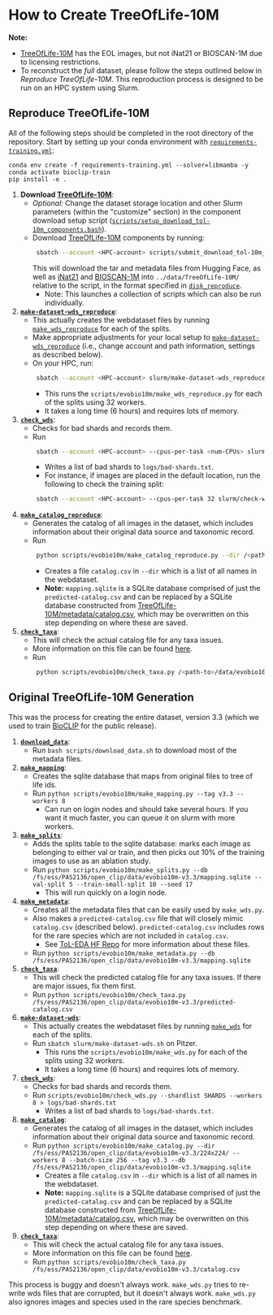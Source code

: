 # How to Create TreeOfLife-10M

**Note:** 
- [TreeOfLife-10M](https://huggingface.co/datasets/imageomics/TreeOfLife-10M) has the EOL images, but not iNat21 or BIOSCAN-1M due to licensing restrictions. 
- To reconstruct the _full_ dataset, please follow the steps outlined below in _Reproduce TreeOfLife-10M_. This reproduction process is designed to be run on an HPC system using Slurm.

## Reproduce TreeOfLife-10M

All of the following steps should be completed in the root directory of the repository. Start by setting up your conda environment with [`requirements-training.yml`](/requirements-training.yml):

```
conda env create -f requirements-training.yml --solver=libmamba -y
conda activate bioclip-train
pip install -e .
```

1. **Download [TreeOfLife-10M](https://huggingface.co/datasets/imageomics/TreeOfLife-10M)**:
   - _Optional:_ Change the dataset storage location and other Slurm parameters (within the "customize" section) in the component download setup script ([`scripts/setup_download_tol-10m_components.bash`](/scripts/setup_download_tol-10m_components.bash)).
   - Download [TreeOfLife-10M](https://huggingface.co/datasets/imageomics/TreeOfLife-10M) components by running:
     ```bash
	  sbatch --account <HPC-account> scripts/submit_download_tol-10m_components.bash
     ```
     This will download the tar and metadata files from Hugging Face, as well as [iNat21](https://github.com/visipedia/inat_comp/tree/master/2021#data) and [BIOSCAN-1M](https://zenodo.org/doi/10.5281/zenodo.8030064) into `../data/TreeOfLife-10M/` relative to the script, in the format specified in [`disk_reproduce`](/src/imageomics/disk_reproduce.py).
     - Note: This launches a collection of scripts which can also be run individually.
2. **[`make-dataset-wds_reproduce`](/slurm/make-dataset-wds_reproduce.sh)**:
   - This actually creates the webdataset files by running [`make_wds_reproduce`](/scripts/evobio10m/make_wds_reproduce.py) for each of the splits.
   - Make appropriate adjustments for your local setup to [`make-dataset-wds_reproduce`](/slurm/make-dataset-wds_reproduce.sh) (i.e., change account and path information, settings as described below).
   - On your HPC, run:
     ```bash
	  sbatch --account <HPC-account> slurm/make-dataset-wds_reproduce.sh
     ```
      - This runs the `scripts/evobio10m/make_wds_reproduce.py` for each of the splits using 32 workers.
      - It takes a long time (6 hours) and requires lots of memory.
3. **[`check_wds`](/scripts/evobio10m/check_wds.py)**:
   - Checks for bad shards and records them.
   - Run
     ```bash
	  sbatch --account <HPC-account> --cpus-per-task <num-CPUs> slurm/check-wds.slurm <shards> 
     ``` 
       - Writes a list of bad shards to `logs/bad-shards.txt`.
       - For instance, if images are placed in the default location, run the following to check the training split:
     ```bash
	  sbatch --account <HPC-account> --cpus-per-task 32 slurm/check-wds.slurm 'data/TreeOfLife-10M/dataset/evobio10m-CVPR-2024/224x224/train/shard-{000000..000165}.tar'
     ```   
4. **[`make_catalog_reproduce`](/scripts/evobio10m/make_catalog_reproduce.py)**:
   - Generates the catalog of all images in the dataset, which includes information about their original data source and taxonomic record.
   - Run
     ```bash
	  python scripts/evobio10m/make_catalog_reproduce.py --dir /<path-to>/data/evobio10m-CVPR-2024/224x224/ --workers 8 --batch-size 256 --tag v3.3 --db /<path-to>/data/evobio10m-CVPR-2024/mapping.sqlite
     ```
       - Creates a file `catalog.csv` in `--dir` which is a list of all names in the webdataset.
       - **Note:** `mapping.sqlite` is a SQLite database comprised of just the `predicted-catalog.csv` and can be replaced by a SQLite database constructed from [TreeOfLife-10M/metadata/catalog.csv](https://huggingface.co/datasets/imageomics/TreeOfLife-10M/blob/main/metadata/catalog.csv), which may be overwritten on this step depending on where these are saved.
5. **[`check_taxa`](/scripts/evobio10m/check_taxa.py)**:
   - This will check the actual catalog file for any taxa issues.
   - More information on this file can be found [here](/scripts/README.md).
   - Run
     ```bash
	  python scripts/evobio10m/check_taxa.py /<path-to>/data/evobio10m-CVPR-2024/catalog.csv
     ```


## Original TreeOfLife-10M Generation
This was the process for creating the entire dataset, version 3.3 (which we used to train [BioCLIP](https://huggingface.co/imageomics/bioclip) for the public release).

1. **[`download_data`](/scripts/download_data.sh)**:
   - Run `bash scripts/download_data.sh` to download most of the metadata files.
2. **[`make_mapping`](/scripts/evobio10m/make_mapping.py)**:
   - Creates the sqlite database that maps from original files to tree of life ids.
   - Run `python scripts/evobio10m/make_mapping.py --tag v3.3 --workers 8`
     - Can run on login nodes and should take several hours. If you want it much faster, you can queue it on slurm with more workers.
3. **[`make_splits`](/scripts/evobio10m/make_splits.py)**:
   - Adds the splits table to the sqlite database: marks each image as belonging to either val or train, and then picks out 10% of the training images to use as an ablation study.
   - Run `python scripts/evobio10m/make_splits.py --db /fs/ess/PAS2136/open_clip/data/evobio10m-v3.3/mapping.sqlite --val-split 5 --train-small-split 10 --seed 17`
       - This will run quickly on a login node.
4. **[`make_metadata`](/scripts/evobio10m/make_metadata.py)**:
   - Creates all the metadata files that can be easily used by `make_wds.py`. 
   - Also makes a `predicted-catalog.csv` file that will closely mimic `catalog.csv` (described below). `predicted-catalog.csv` includes rows for the rare species which are not included in `catalog.csv`.
       - See [ToL-EDA HF Repo](https://huggingface.co/datasets/imageomics/ToL-EDA) for more information about these files.
   - Run `python scripts/evobio10m/make_metadata.py --db /fs/ess/PAS2136/open_clip/data/evobio10m-v3.3/mapping.sqlite` 
5. **[`check_taxa`](/scripts/evobio10m/check_taxa.py)**:
   - This will check the predicted catalog file for any taxa issues. If there are major issues, fix them first.
   - Run `python scripts/evobio10m/check_taxa.py /fs/ess/PAS2136/open_clip/data/evobio10m-v3.3/predicted-catalog.csv` 
6. **[`make-dataset-wds`](/slurm/make-dataset-wds.sh)**:
   - This actually creates the webdataset files by running [`make_wds`](/scripts/evobio10m/make_wds.py) for each of the splits.
   - Run `sbatch slurm/make-dataset-wds.sh` on Pitzer.
      - This runs the `scripts/evobio10m/make_wds.py` for each of the splits using 32 workers.
      - It takes a long time (6 hours) and requires lots of memory.
7. **[`check_wds`](/scripts/evobio10m/check_wds.py)**:
   - Checks for bad shards and records them.
   - Run `scripts/evobio10m/check_wds.py --shardlist SHARDS --workers 8 > logs/bad-shards.txt` 
       - Writes a list of bad shards to `logs/bad-shards.txt`.
8. **[`make_catalog`](/scripts/evobio10m/make_catalog.py)**:
   - Generates the catalog of all images in the dataset, which includes information about their original data source and taxonomic record.
   - Run `python scripts/evobio10m/make_catalog.py --dir /fs/ess/PAS2136/open_clip/data/evobio10m-v3.3/224x224/ --workers 8 --batch-size 256 --tag v3.3 --db /fs/ess/PAS2136/open_clip/data/evobio10m-v3.3/mapping.sqlite`
       - Creates a file `catalog.csv` in `--dir` which is a list of all names in the webdataset.
       - **Note:** `mapping.sqlite` is a SQLite database comprised of just the `predicted-catalog.csv` and can be replaced by a SQLite database constructed from [TreeOfLife-10M/metadata/catalog.csv](https://huggingface.co/datasets/imageomics/TreeOfLife-10M/blob/main/metadata/catalog.csv), which may be overwritten on this step depending on where these are saved.
9. **[`check_taxa`](/scripts/evobio10m/check_taxa.py)**:
   - This will check the actual catalog file for any taxa issues.
   - More information on this file can be found [here](/scripts/README.md).
   - Run `python scripts/evobio10m/check_taxa.py /fs/ess/PAS2136/open_clip/data/evobio10m-v3.3/catalog.csv`


This process is buggy and doesn't always work.
`make_wds.py` tries to re-write wds files that are corrupted, but it doesn't always work.
`make_wds.py` also ignores images and species used in the rare species benchmark.
